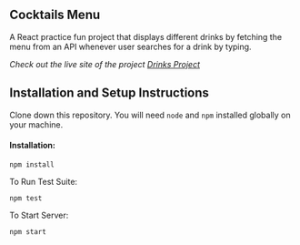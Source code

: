 ## Cocktails Menu

A React practice fun project that displays different drinks by fetching the menu from an API whenever user searches for a drink by typing.

_Check out the live site of the project [Drinks Project](https://practice-react-project-1.netlify.app/)_

## Installation and Setup Instructions

Clone down this repository. You will need `node` and `npm` installed globally on your machine.

#### Installation:

`npm install`

To Run Test Suite:

`npm test`

To Start Server:

`npm start`
